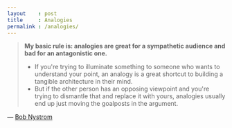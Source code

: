 ```yaml
---
layout    : post
title     : Analogies
permalink : /analogies/
---
```


> **My basic rule is: analogies are great for a sympathetic audience and bad for
> an antagonistic one.**
> 
> - If you're trying to illuminate something to someone who wants to understand your point, an analogy is a great shortcut to building a tangible architecture in their mind.
> - But if the other person has an opposing viewpoint and you're trying to dismantle that and replace it with yours, analogies usually end up just moving the goalposts in the argument.

&mdash; [Bob Nystrom](https://news.ycombinator.com/item?id=30210263)